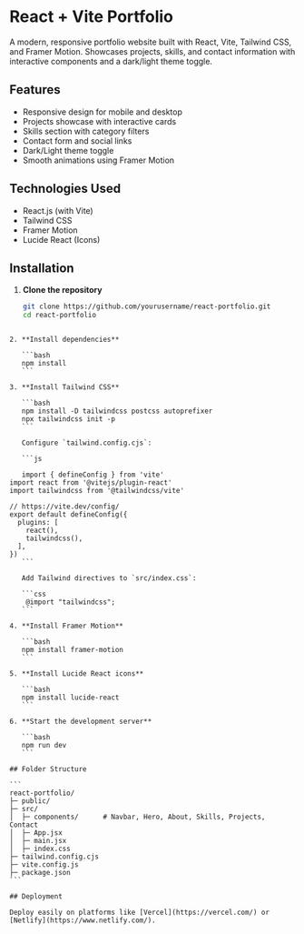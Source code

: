 # React + Vite Portfolio

A modern, responsive portfolio website built with React, Vite, Tailwind CSS, and Framer Motion. Showcases projects, skills, and contact information with interactive components and a dark/light theme toggle.

## Features

- Responsive design for mobile and desktop
- Projects showcase with interactive cards
- Skills section with category filters
- Contact form and social links
- Dark/Light theme toggle
- Smooth animations using Framer Motion

## Technologies Used

- React.js (with Vite)
- Tailwind CSS
- Framer Motion
- Lucide React (Icons)

## Installation

1. **Clone the repository**  
   ```bash
   git clone https://github.com/yourusername/react-portfolio.git
   cd react-portfolio
````

2. **Install dependencies**

   ```bash
   npm install
   ```

3. **Install Tailwind CSS**

   ```bash
   npm install -D tailwindcss postcss autoprefixer
   npx tailwindcss init -p
   ```

   Configure `tailwind.config.cjs`:

   ```js
  
   import { defineConfig } from 'vite'
import react from '@vitejs/plugin-react'
import tailwindcss from '@tailwindcss/vite'

// https://vite.dev/config/
export default defineConfig({
  plugins: [
    react(),
    tailwindcss(),
  ],
})
   ```

   Add Tailwind directives to `src/index.css`:

   ```css
    @import "tailwindcss";
   ```

4. **Install Framer Motion**

   ```bash
   npm install framer-motion
   ```

5. **Install Lucide React icons**

   ```bash
   npm install lucide-react
   ```

6. **Start the development server**

   ```bash
   npm run dev
   ```

## Folder Structure

```
react-portfolio/
├─ public/
├─ src/
│  ├─ components/      # Navbar, Hero, About, Skills, Projects, Contact
│  ├─ App.jsx
│  ├─ main.jsx
│  ├─ index.css
├─ tailwind.config.cjs
├─ vite.config.js
├─ package.json
```

## Deployment

Deploy easily on platforms like [Vercel](https://vercel.com/) or [Netlify](https://www.netlify.com/).




